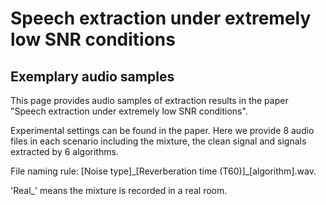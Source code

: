 # Speech extraction under extremely low SNR conditions
## Exemplary audio samples
This page provides audio samples of extraction results in the paper "Speech extraction under extremely low SNR conditions".

Experimental settings can be found in the paper. Here we provide 8 audio files in each scenario including the mixture, the clean signal and signals extracted by 6 algorithms.

File naming rule: [Noise type]\_[Reverberation time (T60)]\_[algorithm].wav.

'Real_' means the mixture is recorded in a real room.
